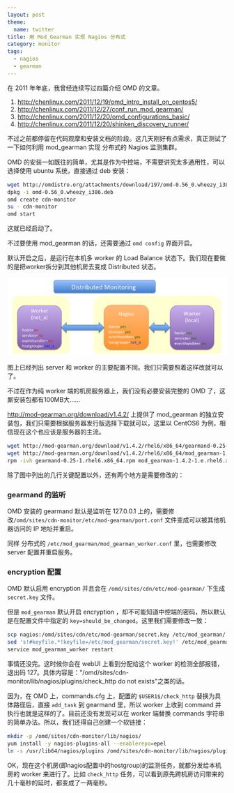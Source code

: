 ```yaml
---
layout: post
theme:
  name: twitter
title: 用 Mod_Gearman 实现 Nagios 分布式
category: monitor
tags:
  - nagios
  - gearman
---
```


在 2011 年年底，我曾经连续写过四篇介绍 OMD 的文章。

1. <http://chenlinux.com/2011/12/19/omd_intro_install_on_centos5/>
2. <http://chenlinux.com/2011/12/27/conf_run_mod_gearman/>
3. <http://chenlinux.com/2011/12/20/omd_configurations_basic/>
4. <http://chenlinux.com/2011/12/20/shinken_discovery_runner/>

不过之前都停留在代码观摩和安装文档的阶段。这几天刚好有点需求，真正测试了一下如何利用 mod\_gearman 实现 分布式的 Nagios 监测集群。

OMD 的安装一如既往的简单，尤其是作为中控端，不需要讲究太多通用性，可以选择使用 ubuntu 系统，直接通过 deb 安装：

```bash
wget http://omdistro.org/attachments/download/197/omd-0.56_0.wheezy_i386.deb
dpkg -i omd-0.56_0.wheezy_i386.deb
omd create cdn-monitor
su - cdn-monitor
omd start
```

这就已经启动了。

不过要使用 mod\_gearman 的话，还需要通过 `omd config` 界面开启。

默认开启之后，是运行在本机多 worker 的 Load Balance 状态下。我们现在要做的是把worker拆分到其他机房去变成 Distributed 状态。

![distributed](/images/uploads/sample_distributed.png)

图上已经列出 server 和 worker 的主要配置不同。我们只需要照着这样改就可以了。

不过在作为纯 worker 端的机房服务器上，我们没有必要安装完整的 OMD 了，这厮安装包都有100MB大……

<http://mod-gearman.org/download/v1.4.2/> 上提供了 mod\_gearman 的独立安装包，我们只需要根据服务器发行版选择下载就可以，这里以 CentOS6 为例，相信现在这个也应该是服务器的主流。

```bash
wget http://mod-gearman.org/download/v1.4.2/rhel6/x86_64/gearmand-0.25-1.rhel6.x86_64.rpm
wget http://mod-gearman.org/download/v1.4.2/rhel6/x86_64/mod_gearman-1.4.2-1.e.rhel6.x86_64.rpm
rpm -ivh gearmand-0.25-1.rhel6.x86_64.rpm mod_gearman-1.4.2-1.e.rhel6.x86_64.rpm
```

除了图中列出的几行关键配置以外，还有两个地方是需要修改的：

### gearmand 的监听

OMD 安装的 gearmand 默认是监听在 127.0.0.1 上的，需要修改`/omd/sites/cdn-monitor/etc/mod-gearman/port.conf` 文件变成可以被其他机器访问的 IP 地址并重启。

同样 分布式的 `/etc/mod_gearman/mod_gearman_worker.conf` 里，也需要修改 server 配置并重启服务。

### encryption 配置

OMD 默认启用 encryption 并且会在 `/omd/sites/cdn/etc/mod-gearman/` 下生成 `secret.key` 文件。

但是 `mod_gearman` 默认开启 encryption ，却不可能知道中控端的密码，所以默认是在配置文件中指定的 `key=should_be_changed`。这里我们需要修改一致：

```bash
scp nagios:/omd/sites/cdn/etc/mod-gearman/secret.key /etc/mod_gearman/
sed 's!#keyfile.*!keyfile=/etc/mod_gearman/secret.key!' /etc/mod_gearman/mod_gearman_worker.conf
service mod_gearman_worker restart
```

事情还没完。这时候你会在 webUI 上看到分配给这个 worker 的检测全部报错，退出码 127。具体内容是："/omd/sites/cdn-monitor/lib/nagios/plugins/check_http do not exists"之类的话。

因为，在 OMD 上，commands.cfg 上，配置的 `$USER1$/check_http` 替换为具体路径后，直接 `add_task` 到 gearmand 里，所以 worker 上收到 command 并执行也就是这样的了。目前还没有发现可以在 worker 端替换 commands 字符串的简单办法。所以，我们还得自己创建一个软链接：

```bash
mkdir -p /omd/sites/cdn-monitor/lib/nagios/
yum install -y nagios-plugins-all --enablerepo=epel
ln -s /usr/lib64/nagios/plugins /omd/sites/cdn-monitor/lib/nagios/plugins
```

OK，现在这个机房(即nagios配置中的hostgroup)的监测任务，就都分发给本机房的 worker 来进行了。比如 `check_http` 任务，可以看到原先跨机房访问带来的几十毫秒的延时，都变成了一两毫秒。
